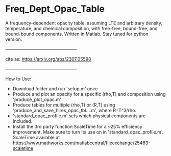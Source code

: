 # Freq_Dept_Opac_Table

A frequency-dependent opacity table, assuming LTE and arbitrary density, temperature, and chemical composition, with free-free, bound-free, and bound-bound components.
Written in Matlab. Stay tuned for python version.

————————————————

cite as: https://arxiv.org/abs/2307.05598

————————————————

How to Use:
- Download folder and run 'setup.m' once
- Produce and plot an opacity for a specific (rho,T) and composition using 'produce_plot_opac.m'
- Produce tables for multiple (rho,T) or (R,T) using 'produce_and_save_hires_opac_tbl….m', where R=T^3/rho.
- 'standard_opac_profile.m' sets which physical components are included.
- Install the 3rd party function ScaleTime for a ~25% efficiency improvement. Make sure to turn its use on in 'standard_opac_profile.m'.
ScaleTime available at https://www.mathworks.com/matlabcentral/fileexchange/25463-scaletime
